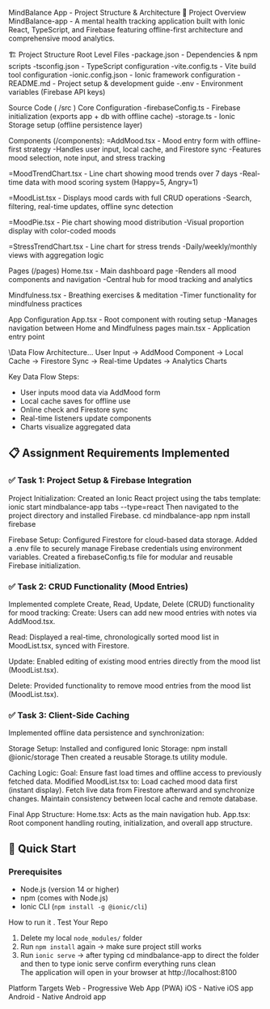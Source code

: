MindBalance App - Project Structure & Architecture
📁 Project Overview
MindBalance-app - A mental health tracking application built with Ionic React, TypeScript, and Firebase featuring offline-first architecture and comprehensive mood analytics.

🏗️ Project Structure
Root Level Files
-package.json - Dependencies & npm scripts
-tsconfig.json - TypeScript configuration
-vite.config.ts - Vite build tool configuration
-ionic.config.json - Ionic framework configuration
-README.md - Project setup & development guide
-.env - Environment variables (Firebase API keys)

Source Code ( /src )
Core Configuration
-firebaseConfig.ts - Firebase initialization (exports app + db with offline cache)
-storage.ts - Ionic Storage setup (offline persistence layer)

Components (/components):
=AddMood.tsx - Mood entry form with offline-first strategy
-Handles user input, local cache, and Firestore sync
-Features mood selection, note input, and stress tracking

=MoodTrendChart.tsx - Line chart showing mood trends over 7 days
-Real-time data with mood scoring system (Happy=5, Angry=1)

=MoodList.tsx - Displays mood cards with full CRUD operations
-Search, filtering, real-time updates, offline sync detection

=MoodPie.tsx - Pie chart showing mood distribution
-Visual proportion display with color-coded moods

=StressTrendChart.tsx - Line chart for stress trends
-Daily/weekly/monthly views with aggregation logic

Pages (/pages)
Home.tsx - Main dashboard page
-Renders all mood components and navigation
-Central hub for mood tracking and analytics

Mindfulness.tsx - Breathing exercises & meditation
-Timer functionality for mindfulness practices

App Configuration
App.tsx - Root component with routing setup
-Manages navigation between Home and Mindfulness pages
main.tsx - Application entry point

\Data Flow Architecture...
User Input → AddMood Component → Local Cache → Firestore Sync → Real-time Updates → Analytics Charts

Key Data Flow Steps:
- User inputs mood data via AddMood form
- Local cache saves for offline use
- Online check and Firestore sync
- Real-time listeners update components
- Charts visualize aggregated data



## 📋 Assignment Requirements Implemented

### ✅ Task 1: Project Setup & Firebase Integration
Project Initialization:
Created an Ionic React project using the tabs template:
ionic start mindbalance-app tabs --type=react
Then navigated to the project directory and installed Firebase.
cd mindbalance-app
npm install firebase

Firebase Setup:
Configured Firestore for cloud-based data storage.
Added a .env file to securely manage Firebase credentials using environment variables.
Created a firebaseConfig.ts file for modular and reusable Firebase initialization.


### ✅ Task 2: CRUD Functionality (Mood Entries)
Implemented complete Create, Read, Update, Delete (CRUD) functionality for mood tracking:
Create:
Users can add new mood entries with notes via AddMood.tsx.

Read:
Displayed a real-time, chronologically sorted mood list in MoodList.tsx, synced with Firestore.

Update:
Enabled editing of existing mood entries directly from the mood list (MoodList.tsx).

Delete:
Provided functionality to remove mood entries from the mood list (MoodList.tsx).

### ✅ Task 3: Client-Side Caching
Implemented offline data persistence and synchronization:

Storage Setup:
Installed and configured Ionic Storage:
npm install @ionic/storage
Then created a reusable Storage.ts utility module.

Caching Logic:
Goal: Ensure fast load times and offline access to previously fetched data.
Modified MoodList.tsx to:
Load cached mood data first (instant display).
Fetch live data from Firestore afterward and synchronize changes.
Maintain consistency between local cache and remote database.

Final App Structure:
Home.tsx: Acts as the main navigation hub.
App.tsx: Root component handling routing, initialization, and overall app structure.

## 🚀 Quick Start

### Prerequisites
- Node.js (version 14 or higher)
- npm (comes with Node.js)
- Ionic CLI (`npm install -g @ionic/cli`)

How to run it .
Test Your Repo
1. Delete my local `node_modules/` folder  
2. Run `npm install` again → make sure project still works  
3. Run `ionic serve` → after typing cd mindbalance-app to direct the folder and then to type ionic serve confirm everything runs clean  
The application will open in your browser at http://localhost:8100

Platform Targets
Web - Progressive Web App (PWA)
iOS - Native iOS app
Android - Native Android app



